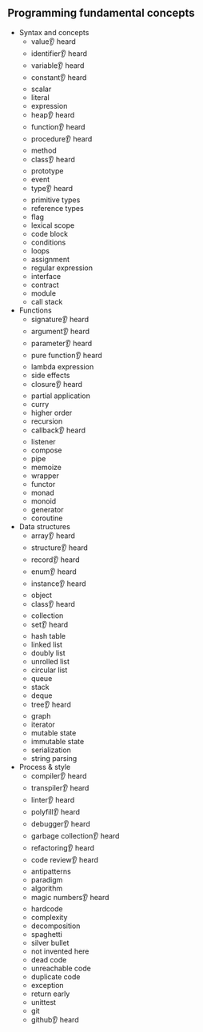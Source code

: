 ## Programming fundamental concepts

- Syntax and concepts
  - value👂 heard
  - identifier👂 heard
  - variable👂 heard
  - constant👂 heard
  - scalar
  - literal
  - expression
  - heap👂 heard
  - function👂 heard
  - procedure👂 heard
  - method
  - class👂 heard
  - prototype
  - event
  - type👂 heard
  - primitive types
  - reference types
  - flag
  - lexical scope
  - code block
  - conditions
  - loops
  - assignment
  - regular expression
  - interface
  - contract
  - module
  - call stack
- Functions
  - signature👂 heard
  - argument👂 heard
  - parameter👂 heard
  - pure function👂 heard
  - lambda expression
  - side effects
  - closure👂 heard
  - partial application
  - curry
  - higher order
  - recursion
  - callback👂 heard
  - listener
  - compose
  - pipe
  - memoize
  - wrapper
  - functor
  - monad
  - monoid
  - generator
  - coroutine
- Data structures
  - array👂 heard
  - structure👂 heard
  - record👂 heard
  - enum👂 heard
  - instance👂 heard
  - object
  - class👂 heard
  - collection
  - set👂 heard
  - hash table
  - linked list
  - doubly list
  - unrolled list
  - circular list
  - queue
  - stack
  - deque
  - tree👂 heard
  - graph
  - iterator
  - mutable state
  - immutable state
  - serialization
  - string parsing
- Process & style
  - compiler👂 heard
  - transpiler👂 heard
  - linter👂 heard
  - polyfill👂 heard
  - debugger👂 heard
  - garbage collection👂 heard
  - refactoring👂 heard
  - code review👂 heard
  - antipatterns
  - paradigm
  - algorithm
  - magic numbers👂 heard
  - hardcode
  - complexity
  - decomposition
  - spaghetti
  - silver bullet
  - not invented here
  - dead code
  - unreachable code
  - duplicate code
  - exception
  - return early
  - unittest
  - git
  - github👂 heard
